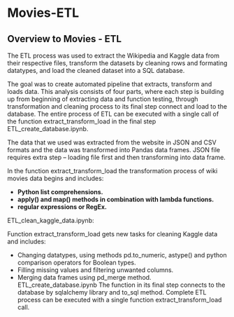 # Movies-ETL
## Overview to Movies - ETL
The ETL process was used to extract the Wikipedia and Kaggle data from their respective files, transform the datasets by cleaning rows and formating datatypes, and load the cleaned dataset into a SQL database.

The goal was to create automated pipeline that extracts, transform and loads data. This analysis consists of four parts, where each step is building up from beginning of extracting data and function testing, through transformation and cleaning process to its final step connect and load to the database. The entire process of ETL can be executed with a single call of the function extract_transform_load in the final step ETL_create_database.ipynb. 

The data that we used was extracted from the website in JSON and CSV formats and the data was transformed into Pandas data frames.
JSON file requires extra step – loading file first and then transforming into data frame.

In the function extract_transform_load the transformation process of wiki movies data begins and includes:
- **Python list comprehensions.**
- **apply() and map() methods in combination with lambda functions.**
- **regular expressions or RegEx.**

ETL_clean_kaggle_data.ipynb:

Function extract_transform_load gets new tasks for cleaning Kaggle data and includes:
- Changing datatypes, using methods pd.to_numeric, astype() and python comparison operators for Boolean types.
- Filling missing values and filtering unwanted columns.
- Merging data frames using pd_merge method.
ETL_create_database.ipynb
The function in its final step connects to the database by sqlalchemy library and to_sql method.
Complete ETL process can be executed with a single function extract_transform_load call.
